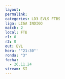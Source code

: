```yaml
---
layout: 
permalink: 
categories: LD3 EVLS FTBS
liga: LIGA INDIGO
match: 2
local: FTB
r1: 0
r2: 0
out: EVL
hora: '"21:30"'
ronda: "3"
fecha:
  - 26.11.24
stream: SI
---
```

